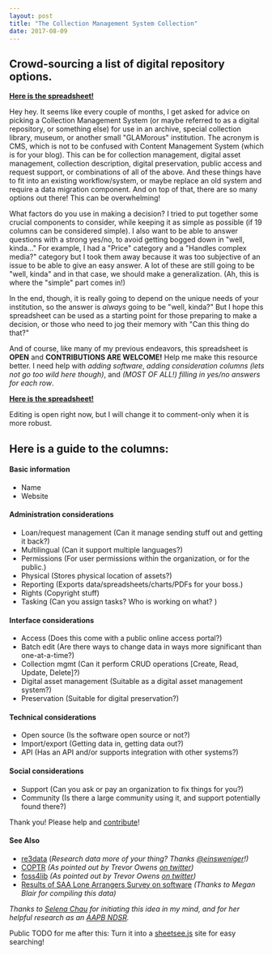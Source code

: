 ```yaml
---
layout: post
title: "The Collection Management System Collection"
date: 2017-08-09
---
```


## Crowd-sourcing a list of digital repository options.


**[Here is the spreadsheet!](https://docs.google.com/spreadsheets/d/1cXOug3qM0pNNeD_wssiVEv9c0W1Y5I1VDTnSPTk7fb4/edit?usp=sharing)**

Hey hey. It seems like every couple of months, I get asked for advice on picking a Collection Management System (or maybe referred to as a digital repository, or something else) for use in an archive, special collection library, museum, or another small "GLAMorous" institution. The acronym is CMS, which is not to be confused with Content Management System (which is for your blog). This can be for collection management, digital asset management, collection description, digital preservation, public access and request support, or combinations of all of the above. And these things have to fit into an existing workflow/system, or maybe replace an old system and require a data migration component. And on top of that, there are so many options out there! This can be overwhelming!

What factors do you use in making a decision? I tried to put together some crucial components to consider, while keeping it as simple as possible (if 19 columns can be considered simple). I also want to be able to answer questions with a strong yes/no, to avoid getting bogged down in "well, kinda..." For example, I had a "Price" category and a "Handles complex media?" category but I took them away because it was too subjective of an issue to be able to give an easy answer. A lot of these are still going to be "well, kinda" and in that case, we should make a generalization. (Ah, this is where the "simple" part comes in!)

In the end, though, it is really going to depend on the unique needs of your institution, so the answer is *always* going to be "well, kinda?" But I hope this spreadsheet can be used as a starting point for those preparing to make a decision, or those who need to jog their memory with "Can this thing do that?"

And of course, like many of my previous endeavors, this spreadsheet is **OPEN** and **CONTRIBUTIONS ARE WELCOME!** Help me make this resource better. I need help with *adding software*, *adding consideration columns (lets not go too wild here though)*, and *(MOST OF ALL!) filling in yes/no answers for each row*.

**[Here is the spreadsheet!](https://docs.google.com/spreadsheets/d/1cXOug3qM0pNNeD_wssiVEv9c0W1Y5I1VDTnSPTk7fb4/edit?usp=sharing)**

Editing is open right now, but I will change it to comment-only when it is more robust.

## Here is a guide to the columns:

#### Basic information
* Name
* Website

#### Administration considerations
* Loan/request management (Can it manage sending stuff out and getting it back?)
* Multilingual (Can it support multiple languages?)
* Permissions (For user permissions within the organization, or for the public.)
* Physical (Stores physical location of assets?)
* Reporting (Exports data/spreadsheets/charts/PDFs for your boss.)
* Rights (Copyright stuff)
* Tasking (Can you assign tasks? Who is working on what? )

#### Interface considerations
* Access (Does this come with a public online access portal?)
* Batch edit (Are there ways to change data in ways more significant than one-at-a-time?)
* Collection mgmt (Can it perform CRUD operations [Create, Read, Update, Delete]?)
* Digital asset management (Suitable as a digital asset management system?)
* Preservation (Suitable for digital preservation?)

#### Technical considerations
* Open source (Is the software open source or not?)
* Import/export (Getting data in, getting data out?)
* API (Has an API and/or supports integration with other systems?)

#### Social considerations
* Support (Can you ask or pay an organization to fix things for you?)
* Community (Is there a large community using it, and support potentially found there?)

Thank you! Please help and [contribute](https://docs.google.com/spreadsheets/d/1cXOug3qM0pNNeD_wssiVEv9c0W1Y5I1VDTnSPTk7fb4/edit?usp=sharing)!  


#### See Also

* [re3data](http://www.re3data.org/) (*Research data more of your thing? Thanks [@einsweniger](https://twitter.com/einsweniger/status/895930763488526336)!)*   
* [COPTR](http://www.digipres.org/tools/) *(As pointed out by Trevor Owens [on twitter](https://twitter.com/tjowens/status/895812521298231296))*  
* [foss4lib](https://foss4lib.org/packages) *(As pointed out by Trevor Owens [on twitter](https://twitter.com/tjowens/status/895812521298231296))*  
* [Results of SAA Lone Arrangers Survey on software](https://docs.google.com/spreadsheets/d/1LqsMtCj3A4vFAS_PmezLIqr9QRp3EGIRGjfA-GqogJs/edit?usp=sharing) *(Thanks to Megan Blair for compiling this data)*

*Thanks to [Selena Chau](https://twitter.com/selena_sjsu) for initiating this idea in my mind, and for her helpful research as an [AAPB NDSR](https://ndsr.americanarchive.org/).*

Public TODO for me after this: Turn it into a [sheetsee.js](http://jlord.us/sheetsee.js/) site for easy searching!
